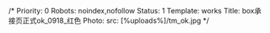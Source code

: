 /*
Priority: 0
Robots: noindex,nofollow
Status: 1
Template: works
Title: box承接页正式ok_0918_红色
Photo: 
  src: [%uploads%]/tm_ok.jpg
*/